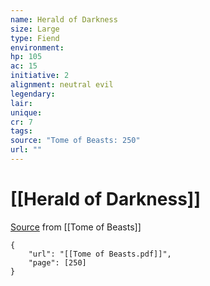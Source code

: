 ```yaml
---
name: Herald of Darkness
size: Large
type: Fiend
environment: 
hp: 105
ac: 15
initiative: 2
alignment: neutral evil
legendary: 
lair: 
unique: 
cr: 7
tags: 
source: "Tome of Beasts: 250"
url: ""
---
```

# [[Herald of Darkness]]

[Source](zotero://open-pdf/library/items/ULEQWHJM?page=250) from [[Tome of Beasts]]

```pdf
{
	"url": "[[Tome of Beasts.pdf]]",
	"page": [250]
}
```


